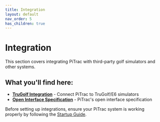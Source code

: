 ```yaml
---
title: Integration
layout: default
nav_order: 5
has_children: true
---
```


# Integration

This section covers integrating PiTrac with third-party golf simulators and other systems.

## What you'll find here:

- **[TruGolf Integration](trugolf-integration.md)** - Connect PiTrac to TruGolf/E6 simulators
- **[Open Interface Specification](open-interface.md)** - PiTrac's open interface specification

Before setting up integrations, ensure your PiTrac system is working properly by following the [Startup Guide](../software/startup-guide.md).